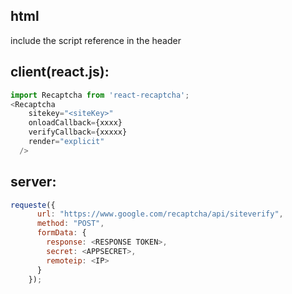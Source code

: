 ## html
include the script reference in the header
## client(react.js):
```js
import Recaptcha from 'react-recaptcha';
<Recaptcha
    sitekey="<siteKey>"
    onloadCallback={xxxx}
    verifyCallback={xxxxx}
    render="explicit"
  />
```
## server:
```js
requeste({
      url: "https://www.google.com/recaptcha/api/siteverify",
      method: "POST",
      formData: {
        response: <RESPONSE TOKEN>,
        secret: <APPSECRET>,
        remoteip: <IP>
      }
    });

```
